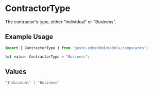 # ContractorType

The contractor's type, either "Individual" or "Business". 

## Example Usage

```typescript
import { ContractorType } from "gusto-embedded/models/components";

let value: ContractorType = "Business";
```

## Values

```typescript
"Individual" | "Business"
```